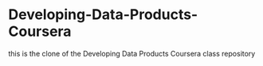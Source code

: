 # Developing-Data-Products-Coursera
this is the clone of the Developing Data Products Coursera class repository 
